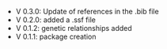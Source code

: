 - V 0.3.0: Update of references in the .bib file
- V 0.2.0: added a .ssf file
- V 0.1.2: genetic relationships added
- V 0.1.1: package creation
